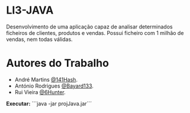 # LI3-JAVA

Desenvolvimento de uma aplicação capaz de analisar determinados ficheiros de clientes, produtos e vendas.
Possui ficheiro com 1 milhão de vendas, nem todas válidas.

# Autores do Trabalho

- André Martins [@141Hash](https://github.com/141Hash).
- António Rodrigues [@Bayard133](https://github.com/133Bayard).
- Rui Vieira [@6Hunter](https://github.com/6Hunter).


**Executar:** ```java -jar projJava.jar´´´
